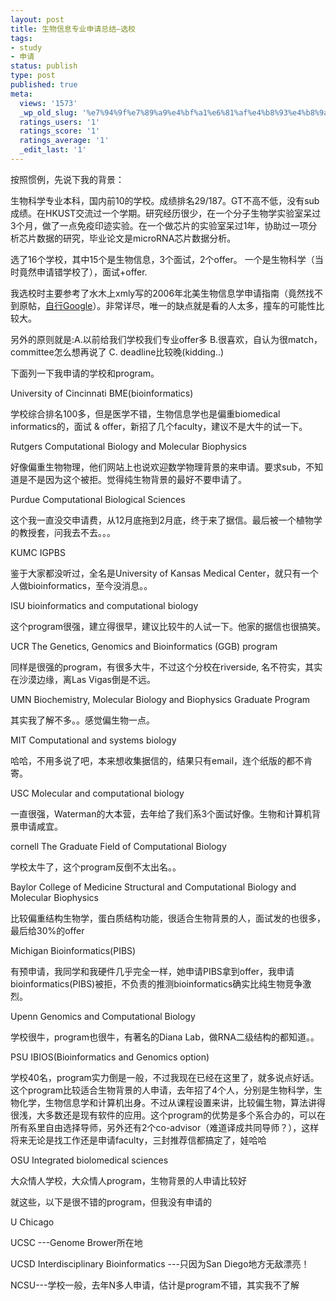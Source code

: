 ```yaml
---
layout: post
title: 生物信息专业申请总结–选校
tags:
- study
- 申请
status: publish
type: post
published: true
meta:
  views: '1573'
  _wp_old_slug: '%e7%94%9f%e7%89%a9%e4%bf%a1%e6%81%af%e4%b8%93%e4%b8%9a%e7%94%b3%e8%af%b7%e6%80%bb%e7%bb%93-%e9%80%89%e6%a0%a1'
  ratings_users: '1'
  ratings_score: '1'
  ratings_average: '1'
  _edit_last: '1'
---
```

按照惯例，先说下我的背景：

生物科学专业本科，国内前10的学校。成绩排名29/187。GT不高不低，没有sub成绩。在HKUST交流过一个学期。研究经历很少，在一个分子生物学实验室呆过3个月，做了一点免疫印迹实验。在一个做芯片的实验室呆过1年，协助过一项分析芯片数据的研究，毕业论文是microRNA芯片数据分析。

选了16个学校，其中15个是生物信息，3个面试，2个offer。 一个是生物科学（当时竟然申请错学校了），面试+offer.

我选校时主要参考了水木上xmly写的2006年北美生物信息学申请指南（竟然找不到原帖，<a href="https://www.google.com/search?hl=zh-CN&amp;q=2006%E5%B9%B4%E5%8C%97%E7%BE%8E%E7%94%9F%E7%89%A9%E4%BF%A1%E6%81%AF%E5%AD%A6%E7%94%B3%E8%AF%B7%E6%8C%87%E5%8D%97">自行Google</a>）。非常详尽，唯一的缺点就是看的人太多，撞车的可能性比较大。

另外的原则就是:A.以前给我们学校我们专业offer多 B.很喜欢，自认为很match，committee怎么想再说了 C. deadline比较晚(kidding..)

下面列一下我申请的学校和program。

University of Cincinnati BME(bioinformatics)

学校综合排名100多，但是医学不错，生物信息学也是偏重biomedical informatics的，面试 &amp; offer，新招了几个faculty，建议不是大牛的试一下。

Rutgers Computational Biology and Molecular Biophysics

好像偏重生物物理，他们网站上也说欢迎数学物理背景的来申请。要求sub，不知道是不是因为这个被拒。觉得纯生物背景的最好不要申请了。

Purdue Computational Biological Sciences

这个我一直没交申请费，从12月底拖到2月底，终于来了据信。最后被一个植物学的教授套，问我去不去。。。

KUMC IGPBS

鉴于大家都没听过，全名是University of Kansas Medical Center，就只有一个人做bioinformatics，至今没消息。。

ISU bioinformatics and computational biology

这个program很强，建立得很早，建议比较牛的人试一下。他家的据信也很搞笑。

UCR The Genetics, Genomics and Bioinformatics (GGB) program

同样是很强的program，有很多大牛，不过这个分校在riverside, 名不符实，其实在沙漠边缘，离Las Vigas倒是不远。

UMN Biochemistry, Molecular Biology and Biophysics Graduate Program

其实我了解不多。。感觉偏生物一点。

MIT Computational and systems biology

哈哈，不用多说了吧，本来想收集据信的，结果只有email，连个纸版的都不肯寄。

USC Molecular and computational biology

一直很强，Waterman的大本营，去年给了我们系3个面试好像。生物和计算机背景申请咸宜。

cornell The Graduate Field of Computational Biology

学校太牛了，这个program反倒不太出名。。

Baylor College of Medicine Structural and Computational Biology and Molecular Biophysics

比较偏重结构生物学，蛋白质结构功能，很适合生物背景的人，面试发的也很多，最后给30%的offer

Michigan Bioinformatics(PIBS)

有预申请，我同学和我硬件几乎完全一样，她申请PIBS拿到offer，我申请bioinformatics(PIBS)被拒，不负责的推测bioinformatics确实比纯生物竞争激烈。

Upenn Genomics and Computational Biology

学校很牛，program也很牛，有著名的Diana Lab，做RNA二级结构的都知道。。

PSU IBIOS(Bioinformatics and Genomics option)

学校40名，program实力倒是一般，不过我现在已经在这里了，就多说点好话。这个program比较适合生物背景的人申请，去年招了4个人，分别是生物科学，生物化学，生物信息学和计算机出身。不过从课程设置来讲，比较偏生物，算法讲得很浅，大多数还是现有软件的应用。这个program的优势是多个系合办的，可以在所有系里自由选择导师，另外还有2个co-advisor（难道译成共同导师？），这样将来无论是找工作还是申请faculty，三封推荐信都搞定了，娃哈哈

OSU Integrated biolomedical sciences

大众情人学校，大众情人program，生物背景的人申请比较好

就这些，以下是很不错的program，但我没有申请的

U Chicago

UCSC ---Genome Brower所在地

UCSD Interdisciplinary Bioinformatics ---只因为San Diego地方无敌漂亮！

NCSU---学校一般，去年N多人申请，估计是program不错，其实我不了解
